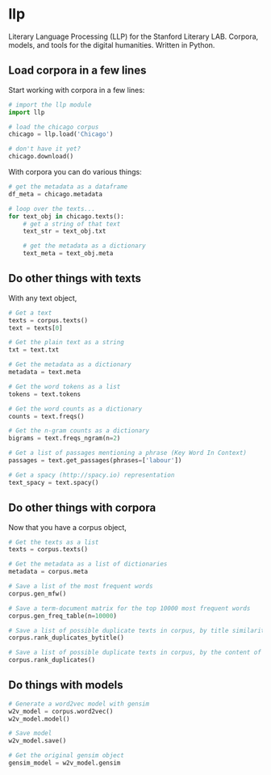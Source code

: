 # llp

Literary Language Processing (LLP) for the Stanford Literary LAB. Corpora, models, and tools for the digital humanities. Written in Python.

## Load corpora in a few lines

Start working with corpora in a few lines:

```python
# import the llp module
import llp

# load the chicago corpus
chicago = llp.load('Chicago')

# don't have it yet?
chicago.download()
```

With corpora you can do various things:

```python
# get the metadata as a dataframe
df_meta = chicago.metadata

# loop over the texts...
for text_obj in chicago.texts():
    # get a string of that text
    text_str = text_obj.txt

    # get the metadata as a dictionary
    text_meta = text_obj.meta

```



## Do other things with texts

With any text object,

```python
# Get a text
texts = corpus.texts()
text = texts[0]

# Get the plain text as a string
txt = text.txt

# Get the metadata as a dictionary
metadata = text.meta

# Get the word tokens as a list
tokens = text.tokens

# Get the word counts as a dictionary
counts = text.freqs()

# Get the n-gram counts as a dictionary
bigrams = text.freqs_ngram(n=2)

# Get a list of passages mentioning a phrase (Key Word In Context)
passages = text.get_passages(phrases=['labour'])

# Get a spacy (http://spacy.io) representation
text_spacy = text.spacy()
```




## Do other things with corpora

Now that you have a corpus object,

```python
# Get the texts as a list
texts = corpus.texts()

# Get the metadata as a list of dictionaries
metadata = corpus.meta

# Save a list of the most frequent words
corpus.gen_mfw()

# Save a term-document matrix for the top 10000 most frequent words
corpus.gen_freq_table(n=10000)

# Save a list of possible duplicate texts in corpus, by title similarity
corpus.rank_duplicates_bytitle()

# Save a list of possible duplicate texts in corpus, by the content of the text (MinHash)
corpus.rank_duplicates()
```





## Do things with models

```python
# Generate a word2vec model with gensim
w2v_model = corpus.word2vec()
w2v_model.model()

# Save model
w2v_model.save()

# Get the original gensim object
gensim_model = w2v_model.gensim
```
